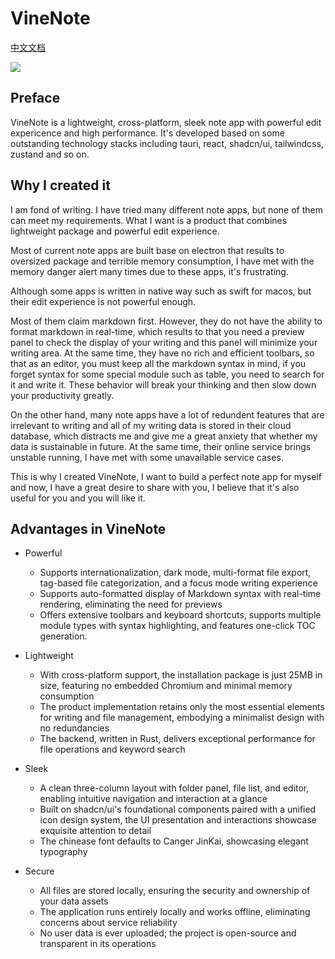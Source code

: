# VineNote

[中文文档](https://github.com/NealST/VineNote/README.zh-CN.md)

![](https://img.alicdn.com/imgextra/i1/O1CN01kT9jMJ27VpYqXreD2_!!6000000007803-1-tps-2600-1600.gif)

## Preface

VineNote is a lightweight, cross-platform, sleek note app with powerful edit expericence and high performance. It's developed based on some outstanding technology stacks including tauri, react, shadcn/ui, tailwindcss, zustand and so on.

## Why I created it

I am fond of writing. I have tried many different note apps, but none of them can meet my requirements. What I want is a product that combines lightweight package and powerful edit experience. 

Most of current note apps are built base on electron that results to oversized package and terrible memory consumption, I have met with the memory danger alert many times due to these apps, it's frustrating.

Although some apps is written in native way such as swift for macos, but their edit experience is not powerful enough. 

Most of them claim markdown first. However, they do not have the ability to format markdown in real-time, which results to that you need a preview panel to check the display of your writing and this panel will minimize your writing area. At the same time, they have no rich and efficient toolbars, so that as an editor, you must keep all the markdown syntax in mind, if you forget syntax for some special module such as table, you need to search for it and write it. These behavior will break your thinking and then slow down your productivity greatly.

On the other hand, many note apps have a lot of redundent features that are irrelevant to writing and all of my writing data is stored in their cloud database, which distracts me and give me a great anxiety that whether my data is sustainable in future. At the same time, their online service brings unstable running, I have met with some unavailable service cases.

This is why I created VineNote, I want to build a perfect note app for myself and now, I have a great desire to share with you, I believe that it's also useful for you and you will like it.

## Advantages in VineNote

* Powerful
  * Supports internationalization, dark mode, multi-format file export, tag-based file categorization, and a focus mode writing experience
  * Supports auto-formatted display of Markdown syntax with real-time rendering, eliminating the need for previews
  * Offers extensive toolbars and keyboard shortcuts, supports multiple module types with syntax highlighting, and features one-click TOC generation.

* Lightweight
  * With cross-platform support, the installation package is just 25MB in size, featuring no embedded Chromium and minimal memory consumption
  * The product implementation retains only the most essential elements for writing and file management, embodying a minimalist design with no redundancies
  * The backend, written in Rust, delivers exceptional performance for file operations and keyword search

* Sleek
  * A clean three-column layout with folder panel, file list, and editor, enabling intuitive navigation and interaction at a glance
  * Built on shadcn/ui's foundational components paired with a unified icon design system, the UI presentation and interactions showcase exquisite attention to detail
  * The chinease font defaults to Canger JinKai, showcasing elegant typography
  
* Secure
  * All files are stored locally, ensuring the security and ownership of your data assets
  * The application runs entirely locally and works offline, eliminating concerns about service reliability
  * No user data is ever uploaded; the project is open-source and transparent in its operations


